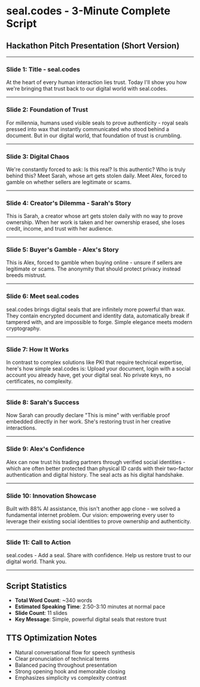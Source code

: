 # seal.codes - 3-Minute Complete Script
## Hackathon Pitch Presentation (Short Version)

---

### Slide 1: Title - seal.codes

At the heart of every human interaction lies trust. Today I'll show you how we're bringing that trust back to our digital world with seal.codes.

---

### Slide 2: Foundation of Trust

For millennia, humans used visible seals to prove authenticity - royal seals pressed into wax that instantly communicated who stood behind a document. But in our digital world, that foundation of trust is crumbling.

---

### Slide 3: Digital Chaos

We're constantly forced to ask: Is this real? Is this authentic? Who is truly behind this? Meet Sarah, whose art gets stolen daily. Meet Alex, forced to gamble on whether sellers are legitimate or scams.

---

### Slide 4: Creator's Dilemma - Sarah's Story

This is Sarah, a creator whose art gets stolen daily with no way to prove ownership. When her work is taken and her ownership erased, she loses credit, income, and trust with her audience.

---

### Slide 5: Buyer's Gamble - Alex's Story

This is Alex, forced to gamble when buying online - unsure if sellers are legitimate or scams. The anonymity that should protect privacy instead breeds mistrust.

---

### Slide 6: Meet seal.codes

seal.codes brings digital seals that are infinitely more powerful than wax. They contain encrypted document and identity data, automatically break if tampered with, and are impossible to forge. Simple elegance meets modern cryptography.

---

### Slide 7: How It Works

In contrast to complex solutions like PKI that require technical expertise, here's how simple seal.codes is: Upload your document, login with a social account you already have, get your digital seal. No private keys, no certificates, no complexity.

---

### Slide 8: Sarah's Success

Now Sarah can proudly declare "This is mine" with verifiable proof embedded directly in her work. She's restoring trust in her creative interactions.

---

### Slide 9: Alex's Confidence

Alex can now trust his trading partners through verified social identities - which are often better protected than physical ID cards with their two-factor authentication and digital history. The seal acts as his digital handshake.

---

### Slide 10: Innovation Showcase

Built with 88% AI assistance, this isn't another app clone - we solved a fundamental internet problem. Our vision: empowering every user to leverage their existing social identities to prove ownership and authenticity.

---

### Slide 11: Call to Action

seal.codes - Add a seal. Share with confidence. Help us restore trust to our digital world. Thank you.

---

## Script Statistics
- **Total Word Count**: ~340 words
- **Estimated Speaking Time**: 2:50-3:10 minutes at normal pace
- **Slide Count**: 11 slides
- **Key Message**: Simple, powerful digital seals that restore trust

## TTS Optimization Notes
- Natural conversational flow for speech synthesis
- Clear pronunciation of technical terms
- Balanced pacing throughout presentation
- Strong opening hook and memorable closing
- Emphasizes simplicity vs complexity contrast
